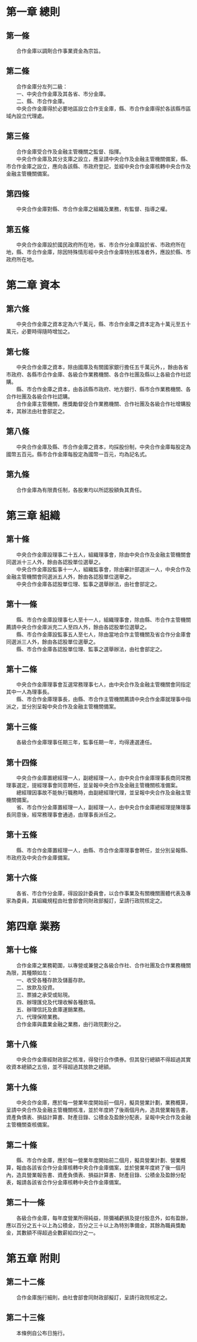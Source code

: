 第一章  總則
============
第一條 
-------
　　合作金庫以調劑合作事業資金為宗旨。  


第二條 
-------
　　合作金庫分左列二級：  
　　一、中央合作金庫及其各省、市分金庫。  
　　二、縣、市合作金庫。  
　　中央合作金庫得於必要地區設立合作支金庫，縣、市合作金庫得於各該縣市區域內設立代理處。  


第三條 
-------
　　合作金庫受合作及金融主管機關之監督、指揮。  
　　中央合作金庫及其分支庫之設立，應呈請中央合作及金融主管機關備案，縣、市合作金庫之設立，應向各該縣、市政府登記，並經中央合作金庫核轉中央合作及金融主管機關備案。  


第四條 
-------
　　中央合作金庫對縣、市合作金庫之組織及業務，有監督、指導之權。  


第五條 
-------
　　中央合作金庫設於國民政府所在地，省、市合作分金庫設於省、市政府所在地，縣、市合作金庫，除因特殊情形經中央合作金庫特別核准者外，應設於縣、市政府所在地。  


第二章  資本
============
第六條 
-------
　　中央合作金庫之資本定為六千萬元，縣、市合作金庫之資本定為十萬元至五十萬元，必要時得隨時增加之。  


第七條 
-------
　　中央合作金庫之資本，除由國庫及有關國家銀行擔任五千萬元外，，餘由各省市政府、各縣市合作金庫、各級合作業務機關、各合作社團及縣以上各級合作社認購。  
　　縣、市合作金庫之資本，由各該縣市政府、地方銀行、縣市合作業務機關、各合作社團及各級合作社認購。  
　　合作金庫主管機關，應獎勵督促合作業務機關、合作社團及各級合作社增購股本，其辦法由社會部定之。  


第八條 
-------
　　中央合作金庫及縣、市合作金庫之資本，均採股份制，中央合作金庫每股定為國幣五百元。縣市合作金庫每股定為國幣一百元，均為記名式。  


第九條 
-------
　　合作金庫為有限責任制，各股東均以所認股額負其責任。  


第三章  組織
============
第十條 
-------
　　中央合作金庫設理事二十五人，組織理事會，除由中央合作及金融主管機關會同選派十三人外，餘由各認股單位選舉之。  
　　中央合作金庫設監事十一人，組織監事會，除由審計部選派一人，中央合作及金融主管機關會同選派五人外，餘由各認股單位選舉之。  
　　中央合作金庫各認股單位理、監事之選舉辦法，由社會部定之。  


第十一條 
---------
　　縣、市合作金庫設理事七人至十一人，組織理事會，除由縣、市合作主管機關薦請中央合作金庫派充二人至四人外，餘由各認股單位選舉之。  
　　縣、市合作金庫設監事五人至七人，除由當地合作主管機關及省合作分金庫會同選派三人外，餘由各認股單位選舉之。  
　　縣、市合作金庫各認股單位理、監事之選舉辦法，由社會部定之。  


第十二條 
---------
　　中央合作金庫理事會互選常務理事七人，由中央合作及金融主管機關會同指定其中一人為理事長。  
　　縣、市合作金庫理事長，由縣、市合作主管機關薦請中央合作金庫就理事中指派之，並分別呈報中央合作及金融主管機關備案。  


第十三條 
---------
　　各級合作金庫理事任期三年，監事任期一年，均得連選連任。  


第十四條 
---------
　　中央合作金庫置總經理一人，副總經理一人，由中央合作金庫理事長商同常務理事選定，提經理事會同意聘任，並呈報中央合作及金融主管機關核准備案。  
　　總經理因事故不能執行職務時，由副總經理代理，並呈報中央合作及金融主管機關備案。  
　　省、市合作分金庫置經理一人，副經理一人，由中央合作金庫總經理提陳理事長同意後，經常務理事會通過，由理事長派任之。  


第十五條 
---------
　　縣、市合作金庫置經理一人，由縣、市合作金庫理事會聘任，並分別呈報縣、市政府及中央合作金庫備案。  


第十六條 
---------
　　各省、市合作分金庫，得設設計委員會，以合作事業及有關機關團體代表及專家為委員，其組織規程由社會部會同財政部擬訂，呈請行政院核定之。  


第四章  業務
============
第十七條 
---------
　　合作金庫之業務範圍，以專營或兼營之各級合作社、合作社團及合作業務機關為限，其種類如左：  
　　一、收受各種存款及儲蓄存款。  
　　二、放款及投資。  
　　三、票據之承受或貼現。  
　　四、辦理匯兌及代理收解各種款項。  
　　五、辦理信託及倉庫運銷業務。  
　　六、代理保險業務。  
　　合作金庫與農業金融之業務，由行政院劃分之。  


第十八條 
---------
　　中央合作金庫經財政部之核准，得發行合作債券。但其發行總額不得超過其實收資本總額之五倍，並不得超過其放款之總額。  


第十九條 
---------
　　中央合作金庫，應於每一營業年度開始前一個月，擬具營業計劃，業務概算，呈請中央合作及金融主管機關核准，並於年度終了後兩個月內，造具營業報告書，資產負債表、損益計算書、財產目錄、公積金及盈餘分配表，呈報中央合作及金融主管機關查核備案。  


第二十條 
---------
　　縣、市合作金庫，應於每一營業年度開始前二個月，擬具營業計劃、營業概算，報由各該省合作分金庫核轉中央合作金庫備案，並於營業年度終了後一個月內，造具營業報告書、資產負債表、損益計算書、財產目錄、公積金及盈餘分配表，報請各該省合作分金庫核轉中央合作金庫備案。  


第二十一條 
-----------
　　各級合作金庫，每年度營業所得純益，除彌補虧損及提付股息外，如有盈餘，應以百分之五十以上為公積金，百分之三十以上為特別準備金，其餘為職員獎勵金，其數額不得超過全數薪給四分之一。  


第五章  附則
============
第二十二條 
-----------
　　合作金庫施行細則，由社會部會同財政部擬訂，呈請行政院核定之。  


第二十三條 
-----------
　　本條例自公布日施行。